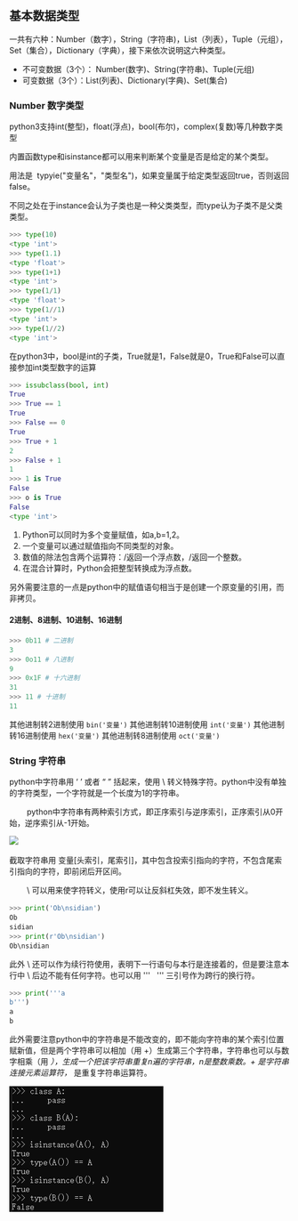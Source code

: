 ## 基本数据类型

一共有六种：Number（数字），String（字符串)，List（列表），Tuple（元组），Set（集合），Dictionary（字典），接下来依次说明这六种类型。

- 不可变数据（3个）： Number(数字)、String(字符串)、Tuple(元组)
- 可变数据（3个）：List(列表)、Dictionary(字典)、Set(集合)

### Number 数字类型

python3支持int(整型)，float(浮点)，bool(布尔)，complex(复数)等几种数字类型

内置函数type和isinstance都可以用来判断某个变量是否是给定的某个类型。

用法是  typyie("变量名"，"类型名")，如果变量属于给定类型返回true，否则返回false。

不同之处在于instance会认为子类也是一种父类类型，而type认为子类不是父类类型。

```python
>>> type(10)
<type 'int'>
>>> type(1.1)
<type 'float'>
>>> type(1+1)
<type 'int'>
>>> type(1/1)
<type 'float'>
>>> type(1//1)
<type 'int'>
>>> type(1//2)
<type 'int'>
```

在python3中，bool是int的子类，True就是1，False就是0，True和False可以直接参加int类型数字的运算

```python
>>> issubclass(bool, int)
True
>>> True == 1
True
>>> False == 0
True
>>> True + 1
2
>>> False + 1
1
>>> 1 is True
False
>>> o is True
False
<type 'int'>
```

1. Python可以同时为多个变量赋值，如a,b=1,2。
2. 一个变量可以通过赋值指向不同类型的对象。
3. 数值的除法包含两个运算符：/返回一个浮点数，/返回一个整数。
4. 在混合计算时，Python会把整型转换成为浮点数。

另外需要注意的一点是python中的赋值语句相当于是创建一个原变量的引用，而非拷贝。

#### 2进制、8进制、10进制、16进制

```python
>>> 0b11 # 二进制
3
>>> 0o11 # 八进制
9
>>> 0x1F # 十六进制
31
>>> 11 # 十进制
11
```

其他进制转2进制使用 `bin('变量')`
其他进制转10进制使用 `int('变量')`
其他进制转16进制使用 `hex('变量')`
其他进制转8进制使用 `oct('变量')`

### String 字符串

python中字符串用 ‘ ’ 或者 “ ” 括起来，使用 \ 转义特殊字符。python中没有单独的字符类型，一个字符就是一个长度为1的字符串。

        python中字符串有两种索引方式，即正序索引与逆序索引，正序索引从0开始，逆序索引从-1开始。

![](https://img-blog.csdnimg.cn/20210730214451878.png?x-oss-process=image/watermark,type_ZmFuZ3poZW5naGVpdGk,shadow_10,text_aHR0cHM6Ly9ibG9nLmNzZG4ubmV0L2Noa19wbHVzcGx1cw==,size_1,color_000000,t_0)

截取字符串用 变量[头索引，尾索引]，其中包含投索引指向的字符，不包含尾索引指向的字符，即前闭后开区间。

        \ 可以用来使字符转义，使用r可以让反斜杠失效，即不发生转义。

```python
>>> print('Ob\nsidian')
Ob
sidian
>>> print(r'Ob\nsidian')
Ob\nsidian
```


此外 \ 还可以作为续行符使用，表明下一行语句与本行是连接着的，但是要注意本行中 \ 后边不能有任何字符。也可以用 '''   ''' 三引号作为跨行的换行符。

```python
>>> print('''a
b''')
a
b
```


此外需要注意python中的字符串是不能改变的，即不能向字符串的某个索引位置赋新值，但是两个字符串可以相加（用 +）生成第三个字符串，字符串也可以与数字相乘（用 *），生成一个把该字符串重复n遍的字符串，n是整数乘数。+ 是字符串连接元素运算符，* 是重复字符串运算符。




![upgit_20220704_1656920664.png](https://raw.githubusercontent.com/elfecho/upgit-pic/master/2022/07/upgit_20220704_1656920664.png)




